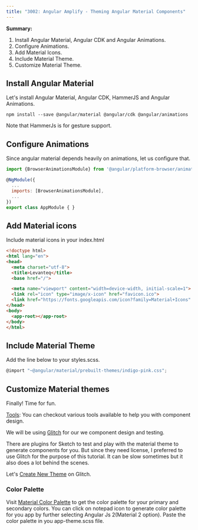 ```yaml
---
title: "3002: Angular Amplify - Theming Angular Material Components"
---
```


**Summary:**
1. Install Angular Material, Angular CDK and Angular Animations.
2. Configure Animations.
3. Add Material Icons.
4. Include Material Theme.
5. Customize Material Theme.

## Install Angular Material
Let's install Angular Material, Angular CDK, HammerJS and Angular Animations.

```
npm install --save @angular/material @angular/cdk @angular/animations
```

Note that HammerJs is for gesture support.

## Configure Animations
Since angular material depends heavily on animations, let us configure that.

```javascript
import {BrowserAnimationsModule} from '@angular/platform-browser/animations';

@NgModule({
  ...
  imports: [BrowserAnimationsModule],
  ...
})
export class AppModule { }
```

## Add Material icons
Include material icons in your index.html

```html
<!doctype html>
<html lang="en">
<head>
  <meta charset="utf-8">
  <title>Levanteq</title>
  <base href="/">

  <meta name="viewport" content="width=device-width, initial-scale=1">
  <link rel="icon" type="image/x-icon" href="favicon.ico">
  <link href="https://fonts.googleapis.com/icon?family=Material+Icons" rel="stylesheet">
</head>
<body>
  <app-root></app-root>
</body>
</html>
```

## Include Material Theme
Add the line below to your styles.scss.

```javascript
@import "~@angular/material/prebuilt-themes/indigo-pink.css";
```

## Customize Material themes
Finally! Time for fun.

[Tools](https://material.io/tools/): You can checkout various tools available to help you with component design.

We will be using [Glitch](https://glitch.com/~material-theme-builder) for our we component design and testing.

There are plugins for Sketch to test and play with the material theme to generate components for you. But since they need license, I preferred to use Glitch for the purpose of this tutorial. It can be slow sometimes but it also does a lot behind the scenes.

Let's [Create New Theme](https://glitch.com/edit/#!/remix/material-theme-builder) on Glitch.

### Color Palette
Visit [Material Color Palette](http://mcg.mbitson.com) to get the color palette for your primary and secondary colors. You can click on notepad icon to generate color palette for you app by further selecting Angular Js 2(Material 2 option). Paste the color palette in you app-theme.scss file.

```

```

